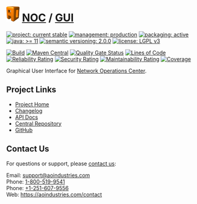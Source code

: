 # [<img src="ao-logo.png" alt="AO Logo" width="35" height="40">](https://github.com/ao-apps) [NOC](https://github.com/ao-apps/noc) / [GUI](https://github.com/ao-apps/noc-gui)

[![project: current stable](https://aoindustries.com/ao-badges/project-current-stable.svg)](https://aoindustries.com/life-cycle#project-current-stable)
[![management: production](https://aoindustries.com/ao-badges/management-production.svg)](https://aoindustries.com/life-cycle#management-production)
[![packaging: active](https://aoindustries.com/ao-badges/packaging-active.svg)](https://aoindustries.com/life-cycle#packaging-active)  
[![java: &gt;= 11](https://aoindustries.com/ao-badges/java-11.svg)](https://docs.oracle.com/en/java/javase/11/)
[![semantic versioning: 2.0.0](https://aoindustries.com/ao-badges/semver-2.0.0.svg)](https://semver.org/spec/v2.0.0.html)
[![license: LGPL v3](https://aoindustries.com/ao-badges/license-lgpl-3.0.svg)](https://www.gnu.org/licenses/lgpl-3.0)

[![Build](https://github.com/ao-apps/noc-gui/workflows/Build/badge.svg?branch=master)](https://github.com/ao-apps/noc-gui/actions?query=workflow%3ABuild)
[![Maven Central](https://maven-badges.herokuapp.com/maven-central/com.aoindustries/noc-gui/badge.svg)](https://maven-badges.herokuapp.com/maven-central/com.aoindustries/noc-gui)
[![Quality Gate Status](https://sonarcloud.io/api/project_badges/measure?branch=master&project=com.aoapps.platform%3Anoc-gui&metric=alert_status)](https://sonarcloud.io/dashboard?branch=master&id=com.aoapps.platform%3Anoc-gui)
[![Lines of Code](https://sonarcloud.io/api/project_badges/measure?branch=master&project=com.aoapps.platform%3Anoc-gui&metric=ncloc)](https://sonarcloud.io/component_measures?branch=master&id=com.aoapps.platform%3Anoc-gui&metric=ncloc)  
[![Reliability Rating](https://sonarcloud.io/api/project_badges/measure?branch=master&project=com.aoapps.platform%3Anoc-gui&metric=reliability_rating)](https://sonarcloud.io/component_measures?branch=master&id=com.aoapps.platform%3Anoc-gui&metric=Reliability)
[![Security Rating](https://sonarcloud.io/api/project_badges/measure?branch=master&project=com.aoapps.platform%3Anoc-gui&metric=security_rating)](https://sonarcloud.io/component_measures?branch=master&id=com.aoapps.platform%3Anoc-gui&metric=Security)
[![Maintainability Rating](https://sonarcloud.io/api/project_badges/measure?branch=master&project=com.aoapps.platform%3Anoc-gui&metric=sqale_rating)](https://sonarcloud.io/component_measures?branch=master&id=com.aoapps.platform%3Anoc-gui&metric=Maintainability)
[![Coverage](https://sonarcloud.io/api/project_badges/measure?branch=master&project=com.aoapps.platform%3Anoc-gui&metric=coverage)](https://sonarcloud.io/component_measures?branch=master&id=com.aoapps.platform%3Anoc-gui&metric=Coverage)

Graphical User Interface for [Network Operations Center](https://github.com/ao-apps/noc).

## Project Links
* [Project Home](https://aoindustries.com/noc/gui/)
* [Changelog](https://aoindustries.com/noc/gui/changelog)
* [API Docs](https://aoindustries.com/noc/gui/apidocs/)
* [Central Repository](https://central.sonatype.com/artifact/com.aoindustries/noc-gui)
* [GitHub](https://github.com/ao-apps/noc-gui)

## Contact Us
For questions or support, please [contact us](https://aoindustries.com/contact):

Email: [support@aoindustries.com](mailto:support@aoindustries.com)  
Phone: [1-800-519-9541](tel:1-800-519-9541)  
Phone: [+1-251-607-9556](tel:+1-251-607-9556)  
Web: https://aoindustries.com/contact
